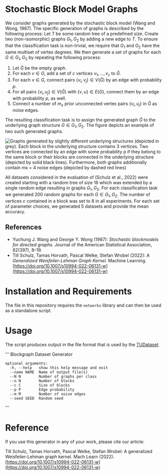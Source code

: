 # Stochastic Block Model Graphs

We consider graphs generated by the stochastic block model (Wang and Wong, 1987). 
The specific generation of graphs is described by the following process:
Let $T$ be some random tree of a predefined size.
Create two (non-isomorphic) graphs $G_1,G_2$ by adding a new edge to $T$.
To ensure that the classification task is non-trivial, we require that $G_1$ and $G_2$ have the same multiset of vertex degrees.
We then generate a set of graphs for each $G \in G_1,G_2$ by repeating the following process:

1. Let $\widehat{G}$ be the empty graph.
1. For each $v \in G$, add a set of $c$ vertices $v_1,...,v_c$ to $\widehat{G}$.
2. For each $v \in G$, connect pairs $\{v_i,v_j\} \in V(\widehat{G})$ by an edge with probability $p$.
3. For all pairs $\{v_i,u_j\} \in V(\widehat{G})$ with $\{v,u\} \in E(G)$, connect them by an edge with probability $p$, as well.
4. Connect a number of $m_x$ prior unconnected vertex pairs $\{v_i,u_j\}$ in $\widehat{G}$ as noise edges. 

The resulting classification task is to assign the generated graph $\widehat{G}$ to the underlying graph structure $G \in G_1,G_2$. 
The figure depicts an example of two such generated graphs.  

![Graphs generated by slightly different underlying structures (depicted in grey). Each block in the
underlying structure contains 3 vertices. Two vertices are connected by an edge with some probability p if
they belong to the same block or their blocks are connected in the underlying structure (depicted by solid
black lines). Furthermore, both graphs additionally contain mx = 4 noise edges (depicted by dashed red
lines)](blockgraphs.png)

All datasets considered in the evaluation of (Schulz et al., 2022) were created starting with a random tree of size $16$ which was extended by a single random edge resulting in graphs $G_1,G_2$.
For each classification task we generated $200$ random graphs for each $G \in G_1,G_2$. 
The number of vertices $c$ contained in a block was set to $8$ in all experiments. 
For each set of parameter choices, we generated $5$ datasets and provide the mean accuracy. 



## References

- Yuchung J. Wang  and  George Y. Wong (1987): *Stochastic blockmodels for directed graphs.* Journal of the American Statistical Association, 82(397), 8–19.
- Till Schulz, Tamas Horvath, Pascal Welke, Stefan Wrobel (2022): *A Generalized Weisfeiler-Lehman Graph Kernel.* Machine Learning. [https://doi.org/10.1007/s10994-022-06131-w](https://doi.org/10.1007/s10994-022-06131-w)

# Installation and Requirements

The file in this repository requires the `networkx` library and can then be used as a standalone script.

# Usage

The script produces output in the file format that is used by the [TUDataset](https://chrsmrrs.github.io/datasets/).


'''
	Blockgraph Dataset Generator

	optional arguments:
	  -h, --help   show this help message and exit
	  --name NAME  Name of output file(s)
	  --N N        Number of graphs per class
	  --n N        Number of blocks
	  --c C        Size of blocks
	  --p P        Edge probability
	  --m M        Number of noise edges
	  --seed SEED  Random seed
'''


# Reference

If you use this generator in any of your work, please cite our article:

Till Schulz, Tamas Horvath, Pascal Welke, Stefan Wrobel:  A generalized Weisfeiler-Lehman graph kernel. Mach Learn (2022). [https://doi.org/10.1007/s10994-022-06131-w](https://doi.org/10.1007/s10994-022-06131-w)

